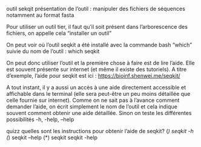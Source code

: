 outil sekqit
présentation de l’outil : manipuler des fichiers de séquences notamment au format fasta

Pour utiliser un outil tier, il faut qu’il soit présent dans l’arborescence des fichiers, on appelle cela “installer un outil”

On peut voir où l’outil seqkit a été installé avec la commande bash “which” suivie du nom de l’outil : 
which seqkit

On peut donc utiliser l’outil et la première chose à faire est de lire l’aide. 
Elle est souvent présente sur internet (et même il existe des tutoriels). 
A titre d’exemple, l’aide pour seqkit est ici : https://bioinf.shenwei.me/seqkit/

A tout instant, il y a aussi un accès à une aide directement accessible et affichable dans le terminal (elle sera peut-être un peu moins détaillée que celle fournie sur internet). Comme on ne sait pas à l’avance comment demander l’aide, on écrit simplement le nom de l’outil et cela indique souvent comment obtenir une aide détaillée. Sinon on teste les différentes possibilités -h, -help, –help

quizz quelles sont les instructions pour obtenir l’aide de seqkit?
(*) seqkit -h
(*) seqkit –help
(*) seqkit
seqkit -help

